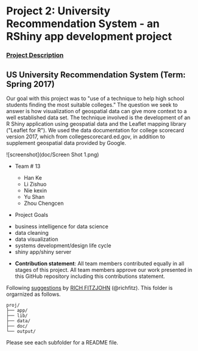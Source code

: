 # Project 2: University Recommendation System - an RShiny app development project

### [Project Description](doc/project2_desc.md)

## US University Recommendation System (Term: Spring 2017)

Our goal with this project was to "use of a technique to help high school students finding the most suitable colleges." The question we seek to answer is how visualization of geospatial data can give more context to a well established data set. The technique involved is the development of an R Shiny application using geospatial data and the Leaflet mapping library ("Leaflet for R"). We used the data documentation for college scorecard version 2017, which from collegescorecard.ed.gov, in addition to supplement geospatial data provided by Google. 

![screenshot](doc/Screen Shot 1.png)

+ Team # 13
	+ Han Ke
	+ Li Zishuo
	+ Nie kexin
	+ Yu Shan
	+ Zhou Chengcen

+ Project Goals
- business intelligence for data science
- data cleaning
- data visualization
- systems development/design life cycle
- shiny app/shiny server

+ **Contribution statement**: All team members contributed equally in all stages of this project. All team members approve our work presented in this GitHub repository including this contributions statement. 

Following [suggestions](http://nicercode.github.io/blog/2013-04-05-projects/) by [RICH FITZJOHN](http://nicercode.github.io/about/#Team) (@richfitz). This folder is orgarnized as follows.

```
proj/
├── app/
├── lib/
├── data/
├── doc/
└── output/
```

Please see each subfolder for a README file.

